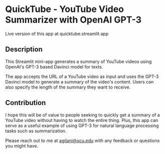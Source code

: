 # QuickTube - YouTube Video Summarizer with OpenAI GPT-3
Live version of this app at quicktube.streamlit.app

## Description
This Streamlit mini-app generates a summary of YouTube videos using OpenAI's GPT-3 based Davinci model for texts.

The app accepts the URL of a YouTube video as input and uses the GPT-3 Davinci model to generate a summary of the video's content. Users can also specify the length of the summary they want to receive.

## Contribution
I hope this will be of value to people seeking to quickly get a summary of a YouTube video without having to watch the entire thing. Plus, this app can serve as a useful example of using GPT-3 for natural language processing tasks such as summarization.

Please reach out to me at agilani@scu.edu with any feedback or questions you might have.
